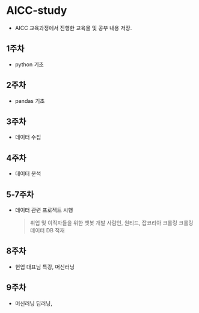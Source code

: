 # AICC-study
- AICC 교육과정에서 진행한 교육물 및 공부 내용 저장.
## 1주차
- python 기초
## 2주차
- pandas 기초
## 3주차
- 데이터 수집
## 4주차
- 데이터 분석
## 5-7주차
- 데이터 관련 프로젝트 시행
    > 취업 및 이직자들을 위한 챗봇 개발
    > 사람인, 원티드, 잡코리아 크롤링
    > 크롤링 데이터 DB 적재 
## 8주차
- 현업 대표님 특강, 머신러닝
## 9주차
- 머신러닝 딥러닝,

